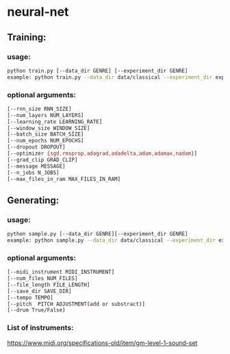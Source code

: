 # neural-net

## Training:

### usage: 
```bash
python train.py [--data_dir GENRE] [--experiment_dir GENRE]
example: python train.py --data_dir data/classical --experiment_dir experiments/classical
```
### optional arguments:
```bash
[--rnn_size RNN_SIZE] 
[--num_layers NUM_LAYERS]
[--learning_rate LEARNING_RATE] 
[--window_size WINDOW_SIZE]
[--batch_size BATCH_SIZE] 
[--num_epochs NUM_EPOCHS]
[--dropout DROPOUT]
[--optimizer {sgd,rmsprop,adagrad,adadelta,adam,adamax,nadam}]
[--grad_clip GRAD_CLIP] 
[--message MESSAGE] 
[--n_jobs N_JOBS]
[--max_files_in_ram MAX_FILES_IN_RAM]
```
## Generating:

### usage: 
```bash
python sample.py [--data_dir GENRE][--experiment_dir GENRE]
example: python sample.py --data_dir data/classical --experiment_dir experiments/classical
```
### optional arguments:
```bash
[--midi_instrument MIDI_INSTRUMENT] 
[--num_files NUM_FILES]
[--file_length FILE_LENGTH] 
[--save_dir SAVE_DIR]
[--tempo TEMPO]
[--pitch  PITCH ADJUSTMENT(add or substract)]
[--drum True/False]
```
### List of instruments:
https://www.midi.org/specifications-old/item/gm-level-1-sound-set
